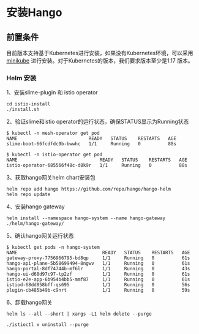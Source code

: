 # 安装Hango

## 前置条件

目前版本支持基于Kubernetes进行安装，如果没有Kubernetes环境，可以采用[minikube](https://minikube.sigs.k8s.io/docs/start/) 进行安装。对于Kubernetes的版本，我们要求版本至少是1.17 版本。

### Helm 安装

1、安装slime-plugin 和 istio operator

```shell
cd istio-install
./install.sh
```

2、验证slime和istio operator的运行状态，确保STATUS显示为Running状态

```shell
$ kubectl -n mesh-operator get pod
NAME                          READY   STATUS    RESTARTS   AGE
slime-boot-66fcdfdc9b-bwwhc   1/1     Running   0          88s

$ kubectl -n istio-operator get pod
NAME                              READY   STATUS    RESTARTS   AGE
istio-operator-685566f48c-d8k9r   1/1     Running   0          88s
```

3、获取hango网关helm chart安装包

```shell
helm repo add hango https://github.com/repo/hango/hango-helm
helm repo update
```

4、安装hango gateway

```shell
helm install --namespace hango-system --name hango-gateway ./helm/hango-gateway/ 
```

5、确认hango网关运行状态

```shell
$ kubectl get pods -n hango-system
NAME                               READY   STATUS    RESTARTS   AGE
gateway-proxy-7756966795-bd8qp     1/1     Running   0          61s
hango-api-plane-5b58699494-8ngwv   1/1     Running   0          61s
hango-portal-8df74744b-mf6lr       1/1     Running   0          43s
hango-ui-d68d97c97-tp2zf           1/1     Running   0          61s
istio-e2e-app-6b954b4bb5-mmf87     1/1     Running   0          61s
istiod-68dd858bff-qs695            1/1     Running   0          56s
plugin-cb485b49b-c9nrt             1/1     Running   0          59s
```

6、卸载hango网关

```shell
helm ls --all --short | xargs -L1 helm delete --purge

./istioctl x uninstall --purge
```
